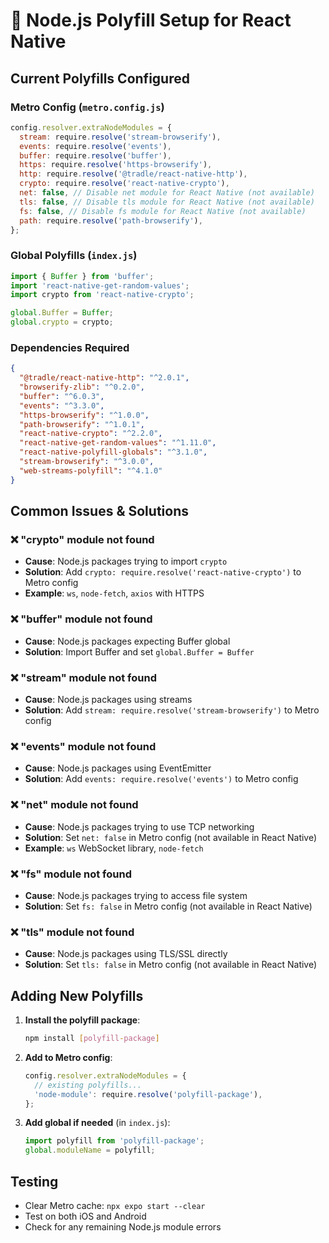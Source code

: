 # 🔧 Node.js Polyfill Setup for React Native

## Current Polyfills Configured

### Metro Config (`metro.config.js`)
```js
config.resolver.extraNodeModules = {
  stream: require.resolve('stream-browserify'),
  events: require.resolve('events'),
  buffer: require.resolve('buffer'),
  https: require.resolve('https-browserify'),
  http: require.resolve('@tradle/react-native-http'),
  crypto: require.resolve('react-native-crypto'),
  net: false, // Disable net module for React Native (not available)
  tls: false, // Disable tls module for React Native (not available)
  fs: false, // Disable fs module for React Native (not available)
  path: require.resolve('path-browserify'),
};
```

### Global Polyfills (`index.js`)
```js
import { Buffer } from 'buffer';
import 'react-native-get-random-values';
import crypto from 'react-native-crypto';

global.Buffer = Buffer;
global.crypto = crypto;
```

### Dependencies Required
```json
{
  "@tradle/react-native-http": "^2.0.1",
  "browserify-zlib": "^0.2.0",
  "buffer": "^6.0.3",
  "events": "^3.3.0",
  "https-browserify": "^1.0.0",
  "path-browserify": "^1.0.1",
  "react-native-crypto": "^2.2.0",
  "react-native-get-random-values": "^1.11.0",
  "react-native-polyfill-globals": "^3.1.0",
  "stream-browserify": "^3.0.0",
  "web-streams-polyfill": "^4.1.0"
}
```

## Common Issues & Solutions

### ❌ "crypto" module not found
- **Cause**: Node.js packages trying to import `crypto`
- **Solution**: Add `crypto: require.resolve('react-native-crypto')` to Metro config
- **Example**: `ws`, `node-fetch`, `axios` with HTTPS

### ❌ "buffer" module not found  
- **Cause**: Node.js packages expecting Buffer global
- **Solution**: Import Buffer and set `global.Buffer = Buffer`

### ❌ "stream" module not found
- **Cause**: Node.js packages using streams
- **Solution**: Add `stream: require.resolve('stream-browserify')` to Metro config

### ❌ "events" module not found
- **Cause**: Node.js packages using EventEmitter
- **Solution**: Add `events: require.resolve('events')` to Metro config

### ❌ "net" module not found
- **Cause**: Node.js packages trying to use TCP networking
- **Solution**: Set `net: false` in Metro config (not available in React Native)
- **Example**: `ws` WebSocket library, `node-fetch`

### ❌ "fs" module not found
- **Cause**: Node.js packages trying to access file system
- **Solution**: Set `fs: false` in Metro config (not available in React Native)

### ❌ "tls" module not found
- **Cause**: Node.js packages using TLS/SSL directly
- **Solution**: Set `tls: false` in Metro config (not available in React Native)

## Adding New Polyfills

1. **Install the polyfill package**:
   ```bash
   npm install [polyfill-package]
   ```

2. **Add to Metro config**:
   ```js
   config.resolver.extraNodeModules = {
     // existing polyfills...
     'node-module': require.resolve('polyfill-package'),
   };
   ```

3. **Add global if needed** (in `index.js`):
   ```js
   import polyfill from 'polyfill-package';
   global.moduleName = polyfill;
   ```

## Testing
- Clear Metro cache: `npx expo start --clear`
- Test on both iOS and Android
- Check for any remaining Node.js module errors 